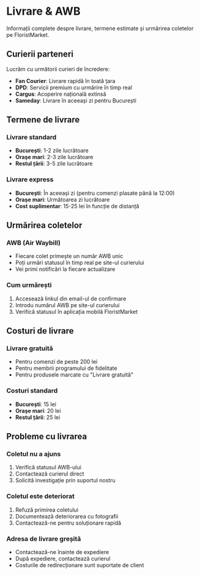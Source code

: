 # Livrare & AWB

Informații complete despre livrare, termene estimate și urmărirea coletelor pe FloristMarket.

## Curierii parteneri

Lucrăm cu următorii curieri de încredere:
- **Fan Courier**: Livrare rapidă în toată țara
- **DPD**: Servicii premium cu urmărire în timp real
- **Cargus**: Acoperire națională extinsă
- **Sameday**: Livrare în aceeași zi pentru București

## Termene de livrare

### Livrare standard
- **București**: 1-2 zile lucrătoare
- **Orașe mari**: 2-3 zile lucrătoare
- **Restul țării**: 3-5 zile lucrătoare

### Livrare express
- **București**: În aceeași zi (pentru comenzi plasate până la 12:00)
- **Orașe mari**: Următoarea zi lucrătoare
- **Cost suplimentar**: 15-25 lei în funcție de distanță

## Urmărirea coletelor

### AWB (Air Waybill)
- Fiecare colet primește un număr AWB unic
- Poți urmări statusul în timp real pe site-ul curierului
- Vei primi notificări la fiecare actualizare

### Cum urmărești
1. Accesează linkul din email-ul de confirmare
2. Introdu numărul AWB pe site-ul curierului
3. Verifică statusul în aplicația mobilă FloristMarket

## Costuri de livrare

### Livrare gratuită
- Pentru comenzi de peste 200 lei
- Pentru membrii programului de fidelitate
- Pentru produsele marcate cu "Livrare gratuită"

### Costuri standard
- **București**: 15 lei
- **Orașe mari**: 20 lei
- **Restul țării**: 25 lei

## Probleme cu livrarea

### Coletul nu a ajuns
1. Verifică statusul AWB-ului
2. Contactează curierul direct
3. Solicită investigație prin suportul nostru

### Coletul este deteriorat
1. Refuză primirea coletului
2. Documentează deteriorarea cu fotografii
3. Contactează-ne pentru soluționare rapidă

### Adresa de livrare greșită
- Contactează-ne înainte de expediere
- După expediere, contactează curierul
- Costurile de redirecționare sunt suportate de client
